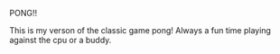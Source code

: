 PONG!!

This is my verson of the classic game pong!  Always a fun time playing against the cpu or a buddy.